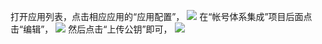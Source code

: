 打开应用列表，点击相应应用的“应用配置”，
![](https://mccdn.qcloud.com/static/img/6f2f863ed70d23514d55e276a3f5f7d0/image.png)
在“帐号体系集成”项目后面点击“编辑”，
![](https://mccdn.qcloud.com/static/img/9f8a42c8081dfef84fbe2cb47e830edc/image.png)
然后点击“上传公钥”即可，
![](https://mccdn.qcloud.com/static/img/d12a2d0b55cec6ddda67c708a65fdba0/image.png)
